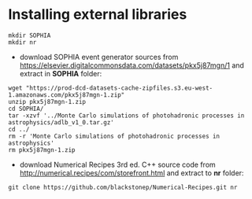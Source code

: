 # Installing external libraries

<pre><code>mkdir SOPHIA
mkdir nr</code></pre>

- download SOPHIA event generator sources from https://elsevier.digitalcommonsdata.com/datasets/pkx5j87mgn/1 and extract in **SOPHIA** folder:
<pre><code>wget "https://prod-dcd-datasets-cache-zipfiles.s3.eu-west-1.amazonaws.com/pkx5j87mgn-1.zip"
unzip pkx5j87mgn-1.zip
cd SOPHIA/
tar -xzvf '../Monte Carlo simulations of photohadronic processes in astrophysics/adlb_v1_0.tar.gz'
cd ../
rm -r 'Monte Carlo simulations of photohadronic processes in astrophysics'
rm pkx5j87mgn-1.zip
</code></pre>
- download Numerical Recipes 3rd ed. C++ source code from http://numerical.recipes/com/storefront.html and extract to **nr** folder:
<pre><code>git clone https://github.com/blackstonep/Numerical-Recipes.git nr
</code></pre>